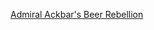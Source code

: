 ---
layout: post
wordpress_id: 694
wordpress_url: http://noesbueno.com/archives/694
date: '2010-06-28 15:00:32 -0500'
date_gmt: '2010-06-28 20:00:32 -0500'
body: |
  <p><a href="http://www.epicponyz.com/2010/06/admiral-ackbars-beer-rebellion.html">Admiral Ackbar's Beer Rebellion</a></p>
---